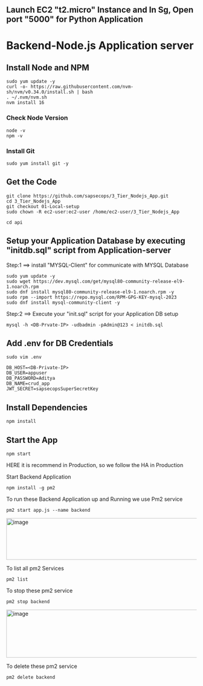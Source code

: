 ## Launch EC2 "t2.micro" Instance and In Sg, Open port "5000" for Python Application 
# Backend-Node.js Application server

## Install Node and NPM
```
sudo yum update -y
curl -o- https://raw.githubusercontent.com/nvm-sh/nvm/v0.34.0/install.sh | bash
. ~/.nvm/nvm.sh
nvm install 16
```
### Check Node Version
```
node -v
npm -v
```
### Install Git
```
sudo yum install git -y
```
## Get the Code
```
git clone https://github.com/sapsecops/3_Tier_Nodejs_App.git
cd 3_Tier_Nodejs_App
git checkout 01-Local-setup
sudo chown -R ec2-user:ec2-user /home/ec2-user/3_Tier_Nodejs_App
```
```
cd api
```
## Setup your Application Database by executing "initdb.sql" script from Application-server

Step:1 ==> install "MYSQL-Client" for communicate with MYSQL Database
```
sudo yum update -y
sudo wget https://dev.mysql.com/get/mysql80-community-release-el9-1.noarch.rpm
sudo dnf install mysql80-community-release-el9-1.noarch.rpm -y
sudo rpm --import https://repo.mysql.com/RPM-GPG-KEY-mysql-2023
sudo dnf install mysql-community-client -y
```
Step:2 ==> Execute your "init.sql" script for your Application DB setup

```
mysql -h <DB-Prvate-IP> -udbadmin -pAdmin@123 < initdb.sql
```
## Add .env for DB Credentials 
```
sudo vim .env
```
```
DB_HOST=<DB-Private-IP>
DB_USER=appuser
DB_PASSWORD=Aditya
DB_NAME=crud_app
JWT_SECRET=sapsecopsSuperSecretKey
```

## Install Dependencies
```
npm install
```

## Start the App
```
npm start
```
HERE it is recommend in Production, so we follow the HA in Production

Start Backend Application
```
npm install -g pm2
```
To run these Backend Application up and Running we use Pm2 service
```
pm2 start app.js --name backend
```
<img width="1089" height="110" alt="image" src="https://github.com/user-attachments/assets/4acd9488-9434-4dc3-86a1-c598bd6658c0" />

To list all pm2 Services
```
pm2 list
```
To stop these pm2 service
```
pm2 stop backend
```
<img width="1105" height="127" alt="image" src="https://github.com/user-attachments/assets/a584378a-fb91-4911-8112-51cf7e49ab0e" />

To delete these pm2 service
```
pm2 delete backend
```

